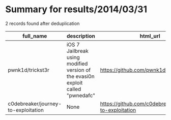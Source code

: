 
# Summary for results/2014/03/31
    
2 records found after deduplication

| full_name | description | html_url | matched_list | matched_count | pushed_at | size | stargazers_count | language | forks_count |
|-------------------------------------|---------------------------------------------------------------------------------|--------------------------------------------------------|----------------|-----------------|---------------------------|--------|--------------------|------------|---------------|
| pwnk1d/trickst3r | iOS 7 Jailbreak using modified version of the evasi0n exploit called "pwnedafc" | https://github.com/pwnk1d/trickst3r | ['exploit'] | 1 | 2014-03-31 16:17:37+00:00 | 140 | 0 | | 1 |
| c0debreaker/journey-to-exploitation | None | https://github.com/c0debreaker/journey-to-exploitation | ['exploit'] | 1 | 2014-03-31 02:43:04+00:00 | 156 | 0 | C | 0 |
